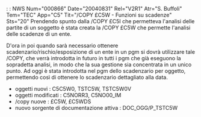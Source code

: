  :  : NWS Num="000866" Date="20040831" Rel="V2R1" Atr="S. Buffoli" Tem="TEC" App="C5" Tit="/COPY £C5W - Funzioni su scadenze" Sts="20"
Prendendo spunto dalla /COPY £C5I che permetteva l'analisi delle partite di un soggetto è stata creata la /COPY £C5W che permette l'analisi delle scadenze di un ente.

D'ora in poi quando sarà necessario ottenere scadenzario/rischio/esposizione di un ente in un pgm si
dovrà utilizzare tale /COPY, che verrà introdotta in futuro in tutti i pgm che già eseguono la sopradetta analisi, in modo che la sua gestione sia concentrata in un unico punto.
Ad oggi è stata introdotta nel pgm dello scadenzario per oggetto, permettendo così di ottenere lo scadenzario dettagliato alla data.

-  oggetti nuovi :  C5C5W0, TSTC5W, TSTC5W0V
-  oggetti modificati :  C5NORR3, C5NO00_IM
-  /copy nuove :  £C5W, £C5WDS
-  nuovo sorgente di documentazione attiva :  DOC_OGG/P_TSTC5W
